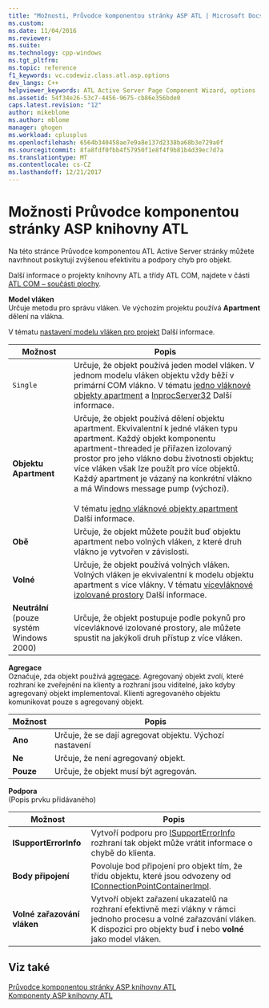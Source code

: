 ```yaml
---
title: "Možnosti, Průvodce komponentou stránky ASP ATL | Microsoft Docs"
ms.custom: 
ms.date: 11/04/2016
ms.reviewer: 
ms.suite: 
ms.technology: cpp-windows
ms.tgt_pltfrm: 
ms.topic: reference
f1_keywords: vc.codewiz.class.atl.asp.options
dev_langs: C++
helpviewer_keywords: ATL Active Server Page Component Wizard, options
ms.assetid: 54f34e26-53c7-4456-9675-cb86e356bde0
caps.latest.revision: "12"
author: mikeblome
ms.author: mblome
manager: ghogen
ms.workload: cplusplus
ms.openlocfilehash: 6564b340458ae7e9a8e137d2338ba68b3e729a0f
ms.sourcegitcommit: 8fa8fdf0fbb4f57950f1e8f4f9b81b4d39ec7d7a
ms.translationtype: MT
ms.contentlocale: cs-CZ
ms.lasthandoff: 12/21/2017
---
```

# <a name="options-atl-active-server-page-component-wizard"></a>Možnosti Průvodce komponentou stránky ASP knihovny ATL
Na této stránce Průvodce komponentou ATL Active Server stránky můžete navrhnout poskytují zvýšenou efektivitu a podpory chyb pro objekt.  
  
 Další informace o projekty knihovny ATL a třídy ATL COM, najdete v části [ATL COM – součásti plochy](../../atl/atl-com-desktop-components.md).  
  
 **Model vláken**  
 Určuje metodu pro správu vláken. Ve výchozím projektu používá **Apartment** dělení na vlákna.  
  
 V tématu [nastavení modelu vláken pro projekt](../../atl/specifying-the-threading-model-for-a-project-atl.md) Další informace.  
  
|Možnost|Popis|  
|------------|-----------------|  
|`Single`|Určuje, že objekt používá jeden model vláken. V jednom modelu vláken objektu vždy běží v primární COM vlákno. V tématu [jedno vláknové objekty apartment](http://msdn.microsoft.com/library/windows/desktop/ms680112) a [InprocServer32](http://msdn.microsoft.com/library/windows/desktop/ms682390) Další informace.|  
|**Objektu Apartment**|Určuje, že objekt používá dělení objektu apartment. Ekvivalentní k jedné vláken typu apartment. Každý objekt komponentu apartment-threaded je přiřazen izolovaný prostor pro jeho vlákno dobu životnosti objektu; více vláken však lze použít pro více objektů. Každý apartment je vázaný na konkrétní vlákno a má Windows message pump (výchozí).<br /><br /> V tématu [jedno vláknové objekty apartment](http://msdn.microsoft.com/library/windows/desktop/ms680112) Další informace.|  
|**Obě**|Určuje, že objekt můžete použít buď objektu apartment nebo volných vláken, z které druh vlákno je vytvořen v závislosti.|  
|**Volné**|Určuje, že objekt používá volných vláken. Volných vláken je ekvivalentní k modelu objektu apartment s více vlákny. V tématu [vícevláknové izolované prostory](http://msdn.microsoft.com/library/windows/desktop/ms693421) Další informace.|  
|**Neutrální** (pouze systém Windows 2000)|Určuje, že objekt postupuje podle pokynů pro vícevláknové izolované prostory, ale můžete spustit na jakýkoli druh přístup z více vláken.|  
  
 **Agregace**  
 Označuje, zda objekt používá [agregace](http://msdn.microsoft.com/library/windows/desktop/ms686558). Agregovaný objekt zvolí, které rozhraní ke zveřejnění na klienty a rozhraní jsou viditelné, jako kdyby agregovaný objekt implementoval. Klienti agregovaného objektu komunikovat pouze s agregovaný objekt.  
  
|Možnost|Popis|  
|------------|-----------------|  
|**Ano**|Určuje, že se dají agregovat objektu. Výchozí nastavení|  
|**Ne**|Určuje, že není agregovaný objekt.|  
|**Pouze**|Určuje, že objekt musí být agregován.|  
  
 **Podpora**  
 (Popis prvku přidávaného)  
  
|Možnost|Popis|  
|------------|-----------------|  
|**ISupportErrorInfo**|Vytvoří podporu pro [ISupportErrorInfo](../../atl/reference/isupporterrorinfoimpl-class.md) rozhraní tak objekt může vrátit informace o chybě do klienta.|  
|**Body připojení**|Povoluje bod připojení pro objekt tím, že třídu objektu, které jsou odvozeny od [IConnectionPointContainerImpl](../../atl/reference/iconnectionpointcontainerimpl-class.md).|  
|**Volné zařazování vláken**|Vytvoří objekt zařazení ukazatelů na rozhraní efektivně mezi vlákny v rámci jednoho procesu a volné zařazování vláken. K dispozici pro objekty buď **i** nebo **volné** jako model vláken.|  
  
## <a name="see-also"></a>Viz také  
 [Průvodce komponentou stránky ASP knihovny ATL](../../atl/reference/atl-active-server-page-component-wizard.md)   
 [Komponenty ASP knihovny ATL](../../atl/reference/adding-an-atl-active-server-page-component.md)

